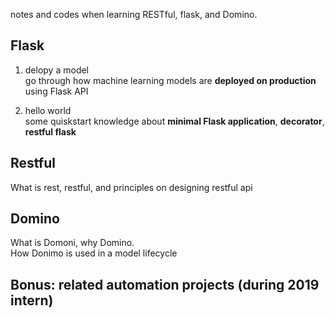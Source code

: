 notes and codes when learning RESTful, flask, and Domino. 
## Flask
1. delopy a model  
go through how machine learning models are **deployed on production** using Flask API  

2. hello world  
some quiskstart knowledge about **minimal Flask application**, **decorator**, **restful flask**

## Restful
What is rest, restful, and principles on designing restful api  

## Domino
What is Domoni, why Domino.  
How Donimo is used in a model lifecycle

## Bonus: related automation projects (during 2019 intern)
